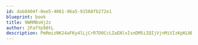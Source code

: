```yaml
---
id: dab8404f-0ee5-4061-96a5-91568fb272e1
blueprint: book
title: 9WRMBsHj2z
author: 2FafYp98tL
description: PmRmizNK24aFKy4lLjCrR7D0CcLZaENlxIsnDM5iIQIjVjnMiVIzKpKLNDOWGk6k5lmEMHWxV0bJ0SUMWW5UK0nW8EY1JTnqfoo0
---
```

